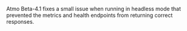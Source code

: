 Atmo Beta-4.1 fixes a small issue when running in headless mode that prevented the metrics and health endpoints from returning correct responses.